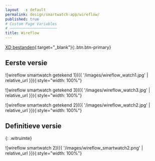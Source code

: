 ```yaml
---
layout   : default
permalink: design/smartwatch-app/wireflow/
published: true
# Custom Page Variables
# ─────────────────────
title: Wireflow
---
```


[XD bestanden](https://xd.adobe.com/view/54bb3334-b7d6-488c-7b4d-4ed43cce8a96-228a/){:target="_blank"}{:.btn.btn-primary}

Eerste versie
--------------

![wireflow smartwatch getekend 1]({{ '/images/wireflow_watch1.jpg' | relative_url }}){:style="width: 100%"}

![wireflow smartwatch getekend 3]({{ '/images/wireflow_watch3.jpg' | relative_url }}){:style="width: 100%"}

![wireflow smartwatch getekend 2]({{ '/images/wireflow_watch2.jpg' | relative_url }}){:style="width: 100%"}

Definitieve versie
---------------------
{: .witruimte}

![wireflow smartwatch 2]({{ '/images/wireflow_smartwatch2.png' | relative_url }}){:style="width: 100%"}

